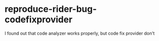 # reproduce-rider-bug-codefixprovider
I found out that code analyzer works properly, but code fix provider don't
